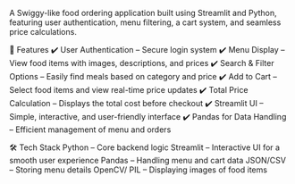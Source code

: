 A Swiggy-like food ordering application built using Streamlit and Python, featuring user authentication, menu filtering, a cart system, and seamless price calculations.

📌 Features
✔️ User Authentication – Secure login system
✔️ Menu Display – View food items with images, descriptions, and prices
✔️ Search & Filter Options – Easily find meals based on category and price
✔️ Add to Cart – Select food items and view real-time price updates
✔️ Total Price Calculation – Displays the total cost before checkout
✔️ Streamlit UI – Simple, interactive, and user-friendly interface
✔️ Pandas for Data Handling – Efficient management of menu and orders

🛠️ Tech Stack
Python – Core backend logic
Streamlit – Interactive UI for a smooth user experience
Pandas – Handling menu and cart data
JSON/CSV – Storing menu details
OpenCV/ PIL – Displaying images of food items
